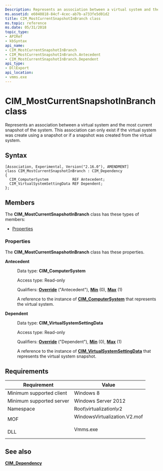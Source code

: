 ```yaml
---
Description: Represents an association between a virtual system and the most current snapshot of the system. This association can only exist if the virtual system was create using a snapshot or if a snapshot was created from the virtual system.
ms.assetid: e6040818-84cf-4cec-ab7b-a733fe5d01d2
title: CIM_MostCurrentSnapshotInBranch class
ms.topic: reference
ms.date: 05/31/2018
topic_type: 
- APIRef
- kbSyntax
api_name: 
- CIM_MostCurrentSnapshotInBranch
- CIM_MostCurrentSnapshotInBranch.Antecedent
- CIM_MostCurrentSnapshotInBranch.Dependent
api_type: 
- DllExport
api_location: 
- vmms.exe
---
```


# CIM\_MostCurrentSnapshotInBranch class

Represents an association between a virtual system and the most current snapshot of the system. This association can only exist if the virtual system was create using a snapshot or if a snapshot was created from the virtual system.

## Syntax

``` syntax
[Association, Experimental, Version("2.16.0"), AMENDMENT]
class CIM_MostCurrentSnapshotInBranch : CIM_Dependency
{
  CIM_ComputerSystem           REF Antecedent;
  CIM_VirtualSystemSettingData REF Dependent;
};
```

## Members

The **CIM\_MostCurrentSnapshotInBranch** class has these types of members:

-   [Properties](#properties)

### Properties

The **CIM\_MostCurrentSnapshotInBranch** class has these properties.

<dl> <dt>

**Antecedent**
</dt> <dd> <dl> <dt>

Data type: **CIM\_ComputerSystem**
</dt> <dt>

Access type: Read-only
</dt> <dt>

Qualifiers: [**Override**](/windows/desktop/WmiSdk/standard-qualifiers) ("Antecedent"), [**Min**](/windows/desktop/WmiSdk/standard-qualifiers) (0), [**Max**](/windows/desktop/WmiSdk/standard-qualifiers) (1)
</dt> </dl>

A reference to the instance of [**CIM\_ComputerSystem**](cim-computersystem.md) that represents the virtual system.

</dd> <dt>

**Dependent**
</dt> <dd> <dl> <dt>

Data type: **CIM\_VirtualSystemSettingData**
</dt> <dt>

Access type: Read-only
</dt> <dt>

Qualifiers: [**Override**](/windows/desktop/WmiSdk/standard-qualifiers) ("Dependent"), [**Min**](/windows/desktop/WmiSdk/standard-qualifiers) (0), [**Max**](/windows/desktop/WmiSdk/standard-qualifiers) (1)
</dt> </dl>

A reference to the instance of [**CIM\_VirtualSystemSettingData**](cim-virtualsystemsettingdata.md) that represents the virtual system snapshot.

</dd> </dl>

## Requirements



| Requirement | Value |
|-------------------------------------|---------------------------------------------------------------------------------------------------------|
| Minimum supported client<br/> | Windows 8<br/>                                                                                    |
| Minimum supported server<br/> | Windows Server 2012<br/>                                                                          |
| Namespace<br/>                | Root\\virtualization\\v2<br/>                                                                     |
| MOF<br/>                      | <dl> <dt>WindowsVirtualization.V2.mof</dt> </dl> |
| DLL<br/>                      | <dl> <dt>Vmms.exe</dt> </dl>                     |



## See also

<dl> <dt>

[**CIM\_Dependency**](cim-dependency.md)
</dt> </dl>

 

